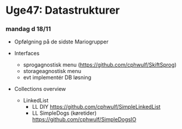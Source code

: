 # Uge47: Datastrukturer
### mandag d 18/11 
- Opfølgning på de sidste Mariogrupper
- Interfaces 
  - sprogagnostisk menu (https://github.com/cphwulf/SkiftSprog)
  - storageagnostisk menu
  - evt implementér DB løsning

- Collections overview
  - LinkedList
    - LL DIY https://github.com/cphwulf/SimpleLinkedList
    - LL SimpleDogs (køretider) https://github.com/cphwulf/SimpleDogsIO


